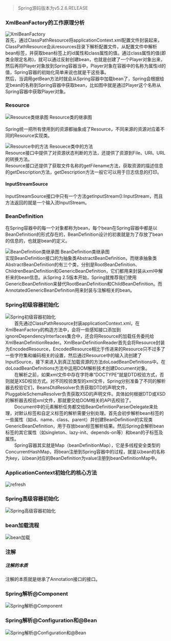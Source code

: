 > Spring源码版本为v5.2.6.RELEASE
### XmlBeanFactory的工作原理分析
![XmlBeanFactory](../images/spring/2023-09-18_XmlBeanFactory的工作原理分析.png ':size=60%')  
首先，通过ClassPathResource将applicationContext.xml配置文件封装起来，ClassPathResource会从resources目录下解析配置文件，从配置文件中解析bean标签，并获取bean标签上的id属性和class属性的值。通过class属性的值(即类全限定名称)，就可以通过反射创建bean，也就是创建了一个Player对象出来，然后再将Player对象放到Spring容器当中，Player对象在容器中的名称为属性id的值，Spring容器的初始化简单来说也就是干这些事。  
然后，当调用getBean方法时就会从Spring容器中加载bean了，Spring会根据给定bean的名称到Spring容器中获取bean，比如图中就是通过Player这个名称从Spring容器中获取Player对象。

### Resource
![Resource类继承图](../images/spring/2023-09-18_Resource继承关系.png ':size=70%')
Resource类的继承图  
<br/>
Spring统一把所有使用到的资源都抽象成了Resource，不同来源的资源对应着不同的Resource实现类。  

![Resource中的方法](../images/spring/2023-09-18_Resource类中的方法.png ':size=50%')
Resouece类中的方法  
Resource接口中提供了对资源状态判断的方法，还提供了资源到File、URI、URL的转换方法。  
Resource接口还提供了获取文件名称的getFilename方法，获取资源的描述信息的getDescription方法，getDescription方法一般它可以用于日志信息的打印。  

#### InputStreamSource
InputStreamSource接口中只有一个方法getInputStream():InputStream，而且方法返回的就是一个输入流InputStream。

### BeanDefinition
在Spring容器中的每一个对象都称为bean，每个bean在Spring容器中都是以BeanDefinition的形式存在的，BeanDefinition设计的初衷就是为了存放了bean的信息的，也就是bean的定义。  
  
![BeanDefinition类继承图](../images/spring/2023-09-19_BeanDefinition类继承图.png ':size=50%')
BeanDefinition类继承图  
实现BeanDefinition接口的为抽象类AbstractBeanDefinition，而继承抽象类AbstractBeanDefinition的有三个类，分别是RootBeanDefinition、ChildrenBeanDefinition和GenericBeanDefinition，它们都用来封装从xml中解析来的bean信息。从Spring 2.5版本开始，Spring就推荐我们使用GenericBeanDefinition来替代RootBeanDefinition和ChildBeanDefinition。而AnnotatedGenericBeanDefinition用来封装与注解相关的bean。

### Spring初级容器初始化
![Spring初级容器初始化](../images/spring/2023-09-19_spring初级容器初始化.png)  
&emsp;&emsp;首先通过ClassPathResource封装applicationContext.xml，在XmlBeanFactory的构造方法中，会将一些感知接口添加到ignoreDependencyInterfaces集合中，还会将Resource的加载任务委托给XmlBeanDefinitionReader。XmlBeanDefinitionReader首先会将Resource封装为EncodedResource，EncodedResource相比于传进来的Resource只不过多了一些字符集和编码相关的设置，然后通过Resource中的输入流创建了InputSource，接下来进入到真正加载资源的方法doLoadBeanDefinitions中。在doLoadBeanDefinitions方法中运用DOM解析技术创建Document对象。  
&emsp;&emsp;在解析之前，如果xml文件中存在字符串“DOCTYPE”就是DTD校验方式，否则就是XSD校验方式。对不同校验类型的xml文件，Spring分别准备了不同的解析器去校验它们，BeansDtdResolver负责获取DTD的声明文件，PluggableSchemaResolver负责获取XSD的声明文件。具体如何根据DTD或XSD的解析器去校验xml文件，那就要交给DOM相关的API去校验了。  
&emsp;&emsp;Document中的元素解析任务都交给BeanDefinitionParserDelegate来处理，对默认标签和自定义标签的解析需要分别处理。首先会初步解析bean标签的一些属性（如id、name、class、parent）并创建BeanDefinition的实现类GenericBeanDefinition，用于存放bean标签解析结果。然后Spring会解析bean标签的其它属性（如singleton、lazy-init、depends-on等）和bean的子标签及属性。  
&emsp;&emsp;Spring容器其实就是Map（beanDefinitionMap），它是多线程安全类型的ConcurrentHashMap，将bean注册到Spring容器中的过程，就是以bean的名称为key，以bean对应的BeanDefinition为value注册到beanDefinitionMap中。  


### ApplicationContext初始化的核心方法
![refresh](../images/spring/2023-09-21_refresh().png ':size=70%')

### Spring高级容器初始化
![Spring高级容器初始化](../images/spring/2023-09-21_spring高级容器初始化.png)

### bean加载流程
![bean加载](../images/spring/2023-09-22_bean加载.png)

### 注解

##### 注解的本质
注解的本质就是继承了Annotation接口的接口。  

### Spring解析@Component
![Spring解析@Component](../images/spring/2023-09-24_Spring解析@Component.png)

### Spring解析@Configuration和@Bean
![Spring解析@Configuration和@Bean](../images/spring/2023-09-24_Spring解析@Configuration和@Bean.png)